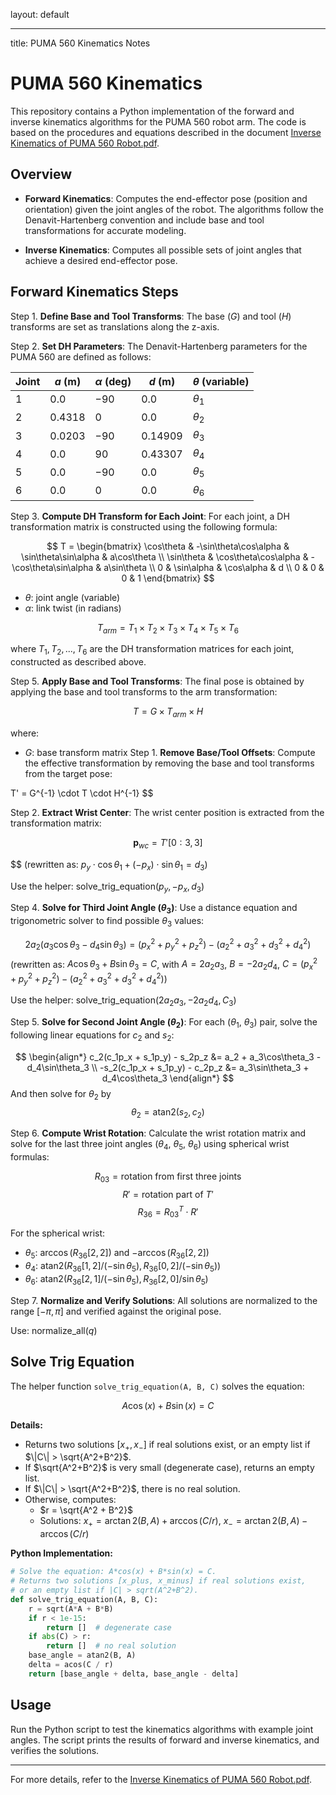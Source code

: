 layout: default

---
title: PUMA 560 Kinematics Notes
<script>
window.MathJax = {
    tex: {
        inlineMath: [['$', '$'], ['\\(', '\\)']]
    }
};
</script>
<script src="https://polyfill.io/v3/polyfill.min.js?features=es6"></script>
<script id="MathJax-script" async src="https://cdn.jsdelivr.net/npm/mathjax@3/es5/tex-mml-chtml.js"></script>

# PUMA 560 Kinematics

This repository contains a Python implementation of the forward and inverse kinematics algorithms for the PUMA 560 robot arm. The code is based on the procedures and equations described in the document [Inverse Kinematics of PUMA 560 Robot.pdf](./Inverse%20Kinematics%20of%20PUMA%20560%20Robot.pdf).

## Overview

- **Forward Kinematics**: Computes the end-effector pose (position and orientation) given the joint angles of the robot.
The algorithms follow the Denavit-Hartenberg convention and include base and tool transformations for accurate modeling.

- **Inverse Kinematics**: Computes all possible sets of joint angles that achieve a desired end-effector pose.


## Forward Kinematics Steps
Step 1. **Define Base and Tool Transforms**: The base ($G$) and tool ($H$) transforms are set as translations along the z-axis.

Step 2. **Set DH Parameters**: The Denavit-Hartenberg parameters for the PUMA 560 are defined as follows:

| Joint | $a$ (m)   | $\alpha$ (deg) | $d$ (m)    | $\theta$ (variable) |
|-------|---------|-------------|----------|------------------|
| 1     | $0.0$     | $-90$         | $0.0$      | $\theta_1$               |
| 2     | $0.4318$  | $0$           | $0.0$      | $\theta_2$               |
| 3     | $0.0203$  | $-90$         | $0.14909$  | $\theta_3$               |
| 4     | $0.0$     | $90$          | $0.43307$  | $\theta_4$               |
| 5     | $0.0$     | $-90$         | $0.0$      | $\theta_5$               |
| 6     | $0.0$     | $0$           | $0.0$      | $\theta_6$               |

Step 3. **Compute DH Transform for Each Joint**: For each joint, a DH transformation matrix is constructed using the following formula:

$$
T = \begin{bmatrix}
    \cos\theta & -\sin\theta\cos\alpha & \sin\theta\sin\alpha & a\cos\theta \\
    \sin\theta & \cos\theta\cos\alpha & -\cos\theta\sin\alpha & a\sin\theta \\
    0 & \sin\alpha & \cos\alpha & d \\
    0 & 0 & 0 & 1
\end{bmatrix}
$$

- $\theta$: joint angle (variable)
- $\alpha$: link twist (in radians)

$$
T_{arm} = T_1 \times T_2 \times T_3 \times T_4 \times T_5 \times T_6
$$

where $T_1, T_2, ..., T_6$ are the DH transformation matrices for each joint, constructed as described above.

Step 5. **Apply Base and Tool Transforms**: The final pose is obtained by applying the base and tool transforms to the arm transformation:

$$
T = G \times T_{arm} \times H
$$

where:
- $G$: base transform matrix
Step 1. **Remove Base/Tool Offsets**: Compute the effective transformation by removing the base and tool transforms from the target pose:

T' = G^{-1} \cdot T \cdot H^{-1}
$$

Step 2. **Extract Wrist Center**: The wrist center position is extracted from the transformation matrix:

$$
\mathbf{p}_{wc} = T'[0:3, 3]
$$

$$
(rewritten as: $p_y \cdot \cos\theta_1 + (-p_x) \cdot \sin\theta_1 = d_3$)

Use the helper: $\text{solve\_trig\_equation}(p_y, -p_x, d_3)$

Step 4. **Solve for Third Joint Angle ($\theta_3$)**: Use a distance equation and trigonometric solver to find possible $\theta_3$ values:

$$
2a_2(a_3\cos\theta_3 - d_4\sin\theta_3) = (p_x^2 + p_y^2 + p_z^2) - (a_2^2 + a_3^2 + d_3^2 + d_4^2)
$$
(rewritten as: $A\cos\theta_3 + B\sin\theta_3 = C$, with $A = 2a_2a_3$, $B = -2a_2d_4$, $C = (p_x^2 + p_y^2 + p_z^2) - (a_2^2 + a_3^2 + d_3^2 + d_4^2)$)

Use the helper: $\text{solve\_trig\_equation}(2a_2a_3, -2a_2d_4, C_3)$

Step 5. **Solve for Second Joint Angle ($\theta_2$)**: For each ($\theta_1$, $\theta_3$) pair, solve the following linear equations for $c_2$ and $s_2$:

$$
\begin{align*}
    c_2(c_1p_x + s_1p_y) - s_2p_z &= a_2 + a_3\cos\theta_3 - d_4\sin\theta_3 \\
    -s_2(c_1p_x + s_1p_y) - c_2p_z &= a_3\sin\theta_3 + d_4\cos\theta_3
\end{align*}
$$
And then solve for $\theta_2$ by 
$$\theta_2 = \text{atan2}(s_2, c_2)$$

Step 6. **Compute Wrist Rotation**: Calculate the wrist rotation matrix and solve for the last three joint angles ($\theta_4$, $\theta_5$, $\theta_6$) using spherical wrist formulas:

$$
R_{03} = \text{rotation from first three joints}
$$
$$
R' = \text{rotation part of } T'
$$
$$
R_{36} = R_{03}^T \cdot R'
$$

For the spherical wrist:
- $\theta_5$: $\arccos(R_{36}[2,2])$ and $-\arccos(R_{36}[2,2])$
- $\theta_4$: $\text{atan2}(R_{36}[1,2]/(-\sin\theta_5), R_{36}[0,2]/(-\sin\theta_5))$
- $\theta_6$: $\text{atan2}(R_{36}[2,1]/(-\sin\theta_5), R_{36}[2,0]/\sin\theta_5)$

Step 7. **Normalize and Verify Solutions**: All solutions are normalized to the range $[-\pi, \pi]$ and verified against the original pose.

Use: $\text{normalize\_all}(q)$

## Solve Trig Equation
The helper function `solve_trig_equation(A, B, C)` solves the equation:

$$
A \cos(x) + B \sin(x) = C
$$

**Details:**
- Returns two solutions $[x_+, x_-]$ if real solutions exist, or an empty list if $\|C\| > \sqrt{A^2+B^2}$.
- If $\sqrt{A^2+B^2}$ is very small (degenerate case), returns an empty list.
- If $\|C\| > \sqrt{A^2+B^2}$, there is no real solution.
- Otherwise, computes:
  - $r = \sqrt{A^2 + B^2}$
  - Solutions: $x_+ = \arctan2(B, A) + \arccos(C / r)$, $x_- = \arctan2(B, A) - \arccos(C / r)$

**Python Implementation:**
```python
# Solve the equation: A*cos(x) + B*sin(x) = C.
# Returns two solutions [x_plus, x_minus] if real solutions exist,
# or an empty list if |C| > sqrt(A^2+B^2).
def solve_trig_equation(A, B, C):
    r = sqrt(A*A + B*B)
    if r < 1e-15:
        return []  # degenerate case
    if abs(C) > r:
        return []  # no real solution
    base_angle = atan2(B, A)
    delta = acos(C / r)
    return [base_angle + delta, base_angle - delta]
```

## Usage
Run the Python script to test the kinematics algorithms with example joint angles. The script prints the results of forward and inverse kinematics, and verifies the solutions.


---

For more details, refer to the [Inverse Kinematics of PUMA 560 Robot.pdf](./Inverse%20Kinematics%20of%20PUMA%20560%20Robot.pdf).

